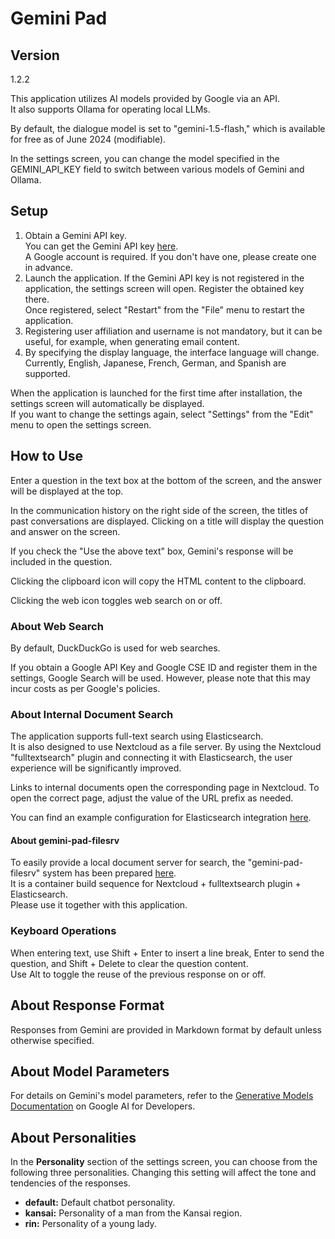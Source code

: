 # Gemini Pad

## Version
1.2.2

This application utilizes AI models provided by Google via an API.  
It also supports Ollama for operating local LLMs.

By default, the dialogue model is set to "gemini-1.5-flash," which is available for free as of June 2024 (modifiable).

In the settings screen, you can change the model specified in the GEMINI_API_KEY field to switch between various models of Gemini and Ollama.

## Setup

1. Obtain a Gemini API key.  
   You can get the Gemini API key [here](https://aistudio.google.com/app/prompts/new_freeform).  
   A Google account is required. If you don't have one, please create one in advance.
2. Launch the application. If the Gemini API key is not registered in the application, the settings screen will open. Register the obtained key there.  
   Once registered, select "Restart" from the "File" menu to restart the application.
3. Registering user affiliation and username is not mandatory, but it can be useful, for example, when generating email content.
4. By specifying the display language, the interface language will change. Currently, English, Japanese, French, German, and Spanish are supported.

When the application is launched for the first time after installation, the settings screen will automatically be displayed.  
If you want to change the settings again, select "Settings" from the "Edit" menu to open the settings screen.

## How to Use

Enter a question in the text box at the bottom of the screen, and the answer will be displayed at the top.

In the communication history on the right side of the screen, the titles of past conversations are displayed. Clicking on a title will display the question and answer on the screen.

If you check the "Use the above text" box, Gemini's response will be included in the question.

Clicking the clipboard icon will copy the HTML content to the clipboard.

Clicking the web icon toggles web search on or off.

### About Web Search

By default, DuckDuckGo is used for web searches.

If you obtain a Google API Key and Google CSE ID and register them in the settings, Google Search will be used. However, please note that this may incur costs as per Google's policies.

### About Internal Document Search

The application supports full-text search using Elasticsearch.  
It is also designed to use Nextcloud as a file server. By using the Nextcloud "fulltextsearch" plugin and connecting it with Elasticsearch, the user experience will be significantly improved.

Links to internal documents open the corresponding page in Nextcloud. To open the correct page, adjust the value of the URL prefix as needed.

You can find an example configuration for Elasticsearch integration [here](https://github.com/dtmoyaji/gemini-pad/wiki/Setting-for-Nextcloud---Elasticsearch-\(gemini%E2%80%90pad%E2%80%90filesrv\)).

#### About gemini-pad-filesrv

To easily provide a local document server for search, the "gemini-pad-filesrv" system has been prepared [here](https://github.com/dtmoyaji/gemini-pad-filesrv).  
It is a container build sequence for Nextcloud + fulltextsearch plugin + Elasticsearch.  
Please use it together with this application.

### Keyboard Operations

When entering text, use Shift + Enter to insert a line break, Enter to send the question, and Shift + Delete to clear the question content.  
Use Alt to toggle the reuse of the previous response on or off.

## About Response Format

Responses from Gemini are provided in Markdown format by default unless otherwise specified.

## About Model Parameters

For details on Gemini's model parameters, refer to the [Generative Models Documentation](https://ai.google.dev/gemini-api/docs/models/generative-models?hl=en&_gl=1*1fu959e*_up*MQ..*_ga*MTgyNTQxNDY0NC4xNzE0MDIxNDY3*_ga_P1DBVKWT6V*MTcxNDAyMTQ2Ny4xLjAuMTcxNDAyMTg1NC4wLjAuMA..) on Google AI for Developers.

## About Personalities

In the **Personality** section of the settings screen, you can choose from the following three personalities. Changing this setting will affect the tone and tendencies of the responses.

* **default:** Default chatbot personality.
* **kansai:** Personality of a man from the Kansai region.
* **rin:** Personality of a young lady.